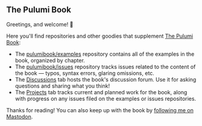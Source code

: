 ## The Pulumi Book

Greetings, and welcome! :wave: 

Here you'll find repositories and other goodies that supplement [The Pulumi Book](https://thepulumibook.com):

* The [pulumibook/examples](https://github.com/pulumibook/examples) repository contains all of the examples in the book, organized by chapter.
* The [pulumibook/issues](https://github.com/pulumibook/issues) repository tracks issues related to the content of the book &mdash; typos, syntax errors, glaring omissions, etc. 
* The [Discussions](https://github.com/orgs/pulumibook/discussions) tab hosts the book's discussion forum. Use it for asking questions and sharing what you think! 
* The [Projects](https://github.com/orgs/pulumibook/projects) tab tracks current and planned work for the book, along with progress on any issues filed on the examples or issues repositories.

Thanks for reading! You can also keep up with the book by [following me on Mastodon](https://hachyderm.io/@cnunciato).
